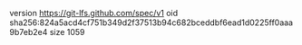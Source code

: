 version https://git-lfs.github.com/spec/v1
oid sha256:824a5acd4cf751b349d2f37513b94c682bceddbf6ead1d0225ff0aaa9b7eb2e4
size 1059
